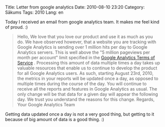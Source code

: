 Title: Letter from google analytics
Date: 2010-08-10 23:20
Category: Sākums
Tags: 2010
Lang: en

Today I received an email from google analytics team. It makes me feel kind of proud. :)

> Hello,
We love that you love our product and use it as much as you do. We have observed however, that a website you are tracking with Google Analytics is sending over 1 million hits per day to Google Analytics servers. This is well above the "5 million pageviews per month per account" limit specified in the [Google Analytics Terms of Service][1] . Processing this amount of data multiple times a day takes up valuable resources that enable us to continue to develop the product for all Google Analytics users.
As such, starting August 23rd, 2010, the metrics in your reports will be updated once a day, as opposed to multiple times during the course of the day. You will continue to receive all the reports and features in Google Analytics as usual. The only change will be that data for a given day will appear the following day.
We trust you understand the reasons for this change.
Regards,
Your Google Analytics Team

Getting data updated once a day is not a very good thing, but getting to it because of big amount of data is a good thing. :)

  [1]: http://www.google.com/analytics/tos.html

